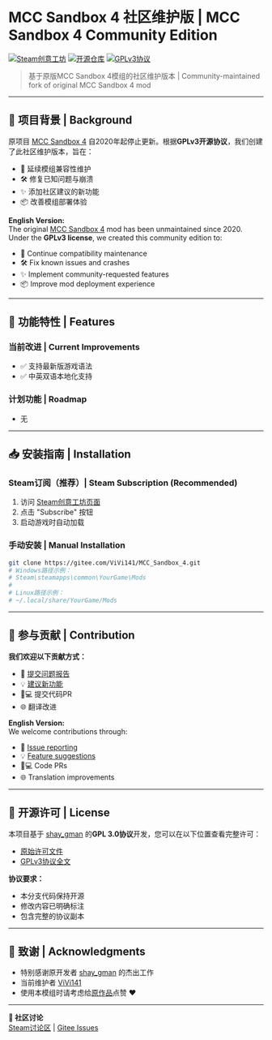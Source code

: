 
# MCC Sandbox 4 社区维护版 | MCC Sandbox 4 Community Edition

[![Steam创意工坊](https://img.shields.io/badge/Steam-Workshop-1b2838?logo=steam)](https://steamcommunity.com/sharedfiles/filedetails/?id=3439287971)
[![开源仓库](https://img.shields.io/badge/Gitee-开源仓库-C71D23?logo=gitee)](https://gitee.com/ViVi141/MCC_Sandbox_4)
[![GPLv3协议](https://img.shields.io/badge/License-GPLv3-blue.svg)](https://www.gnu.org/licenses/gpl-3.0)

> 基于原版MCC Sandbox 4模组的社区维护版本 | Community-maintained fork of original MCC Sandbox 4 mod

---

## 📖 项目背景 | Background

原项目 [MCC Sandbox 4](https://steamcommunity.com/sharedfiles/filedetails/?id=338988835) 自2020年起停止更新。根据**GPLv3开源协议**，我们创建了此社区维护版本，旨在：

- 🔄 延续模组兼容性维护
- 🛠️ 修复已知问题与崩溃
- ✨ 添加社区建议的新功能
- 📦 改善模组部署体验

**English Version:**  
The original [MCC Sandbox 4](https://steamcommunity.com/sharedfiles/filedetails/?id=338988835) mod has been unmaintained since 2020. Under the **GPLv3 license**, we created this community edition to:

- 🔄 Continue compatibility maintenance
- 🛠️ Fix known issues and crashes
- ✨ Implement community-requested features
- 📦 Improve mod deployment experience

---

## 🚀 功能特性 | Features

### 当前改进 | Current Improvements
- ✅ 支持最新版游戏语法
- ✅ 中英双语本地化支持


### 计划功能 | Roadmap
- 无
---

## 📥 安装指南 | Installation

### Steam订阅（推荐）| Steam Subscription (Recommended)
1. 访问 [Steam创意工坊页面](https://steamcommunity.com/sharedfiles/filedetails/?id=3439287971)
2. 点击 "Subscribe" 按钮
3. 启动游戏时自动加载

### 手动安装 | Manual Installation
```bash
git clone https://gitee.com/ViVi141/MCC_Sandbox_4.git
# Windows路径示例：
# Steam\steamapps\common\YourGame\Mods
# 
# Linux路径示例：
# ~/.local/share/YourGame/Mods
```

---

## 🤝 参与贡献 | Contribution

**我们欢迎以下贡献方式：**  
- 🐛 [提交问题报告](https://gitee.com/ViVi141/MCC_Sandbox_4/issues)
- 💡 [建议新功能](https://steamcommunity.com/workshop/discussions/?id=3439287971)
- 👨💻 提交代码PR
- 🌐 翻译改进

**English Version:**  
We welcome contributions through:  
- 🐛 [Issue reporting](https://gitee.com/ViVi141/MCC_Sandbox_4/issues)
- 💡 [Feature suggestions](https://steamcommunity.com/workshop/discussions/?id=3439287971)
- 👨💻 Code PRs
- 🌐 Translation improvements

---

## 📜 开源许可 | License

本项目基于 [shay_gman](https://steamcommunity.com/profiles/76561198007956840) 的**GPL 3.0协议**开发，您可以在以下位置查看完整许可：  
- [原始许可文件](https://gitee.com/ViVi141/MCC_Sandbox_4/blob/master/LICENSE)
- [GPLv3协议全文](https://www.gnu.org/licenses/gpl-3.0.html)

**协议要求：**  
- 本分支代码保持开源
- 修改内容已明确标注
- 包含完整的协议副本

---

## 🙏 致谢 | Acknowledgments

- 特别感谢原开发者 [shay_gman](https://steamcommunity.com/profiles/76561198007956840) 的杰出工作
- 当前维护者 [ViVi141](https://steamcommunity.com/profiles/76561199019580384/)
- 使用本模组时请考虑给[原作品](https://steamcommunity.com/sharedfiles/filedetails/?id=338988835)点赞 ❤️

---

**📢 社区讨论**  
[Steam讨论区](https://steamcommunity.com/workshop/discussions/?id=3439287971) | [Gitee Issues](https://gitee.com/ViVi141/MCC_Sandbox_4/issues)
```


